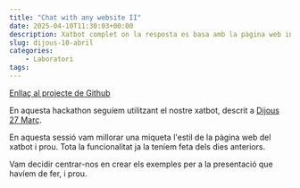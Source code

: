 ```yaml
---
title: "Chat with any website II"
date: 2025-04-10T11:30:03+00:00
description: Xatbot complet on la resposta es basa amb la pàgina web introduïda
slug: dijous-10-abril
categories:
    - Laboratori
tags:
---
```


[Enllaç al projecte de Github](https://github.com/DGSI-UPC/chat-with-any-website)

En aquesta hackathon seguíem utilitzant el nostre xatbot, descrit a [Dijous 27 Març](/dgsi/post/dijous-27-marc). 

En aquesta sessió vam millorar una miqueta l'estil de la pàgina web del xatbot i prou. Tota la funcionalitat ja la teníem feta dels dies anteriors.

Vam decidir centrar-nos en crear els exemples per a la presentació que havíem de fer, i prou.